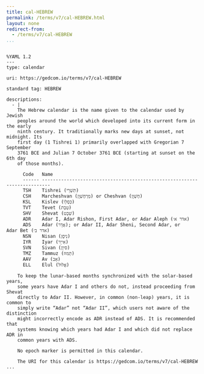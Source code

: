 ```yaml
---
title: cal-HEBREW
permalink: /terms/v7/cal-HEBREW.html
layout: none
redirect-from:
  - /terms/v7/cal-HEBREW
...
```


```

%YAML 1.2
---
type: calendar

uri: https://gedcom.io/terms/v7/cal-HEBREW

standard tag: HEBREW

descriptions:
  - |
    The Hebrew calendar is the name given to the calendar used by Jewish
    peoples around the world which developed into its current form in the early
    ninth century. It traditionally marks new days at sunset, not midnight. Its
    first day (1 Tishrei 1) primarily overlapped with Gregorian 7 September
    3761 BCE and Julian 7 October 3761 BCE (starting at sunset on the 6th day
    of those months).
    
      Code   Name
      ------ -------------------------------------------------------------------------
      TSH    Tishrei (תִּשְׁרֵי)
      CSH    Marcheshvan (מַרְחֶשְׁוָן) or Cheshvan (חֶשְׁוָן)
      KSL    Kislev (כִּסְלֵו)
      TVT    Tevet (טֵבֵת)
      SHV    Shevat (שְׁבָט)
      ADR    Adar I, Adar Rishon, First Adar, or Adar Aleph (אדר א׳)
      ADS    Adar (אֲדָר); or Adar II, Adar Sheni, Second Adar, or Adar Bet (אדר ב׳)
      NSN    Nisan (נִיסָן)
      IYR    Iyar (אִייָר)
      SVN    Sivan (סִיוָן)
      TMZ    Tammuz (תַּמּוּז)
      AAV    Av (אָב)
      ELL    Elul (אֱלוּל)
    
    To keep the lunar-based months synchronized with the solar-based years,
    some years have Adar I and others do not, instead proceeding from Shevat
    directly to Adar II. However, in common (non-leap) years, it is common to
    simply write “Adar” not “Adar II”, which users not aware of the distinction
    might incorrectly encode as ADR instead of ADS. It is recommended that
    systems knowing which years had Adar I and which did not replace ADR in
    common years with ADS.
    
    No epoch marker is permitted in this calendar.
    
    The URI for this calendar is https://gedcom.io/terms/v7/cal-HEBREW
...

```
